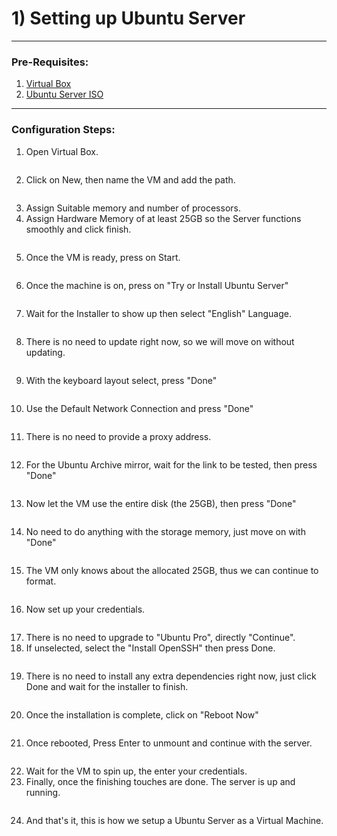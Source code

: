 # 1)  Setting up Ubuntu Server

***

### Pre-Requisites:

1. [Virtual Box](https://www.virtualbox.org/wiki/Downloads)&#x20;
2. [Ubuntu Server ISO](https://ubuntu.com/download/server)&#x20;

***

### Configuration Steps:

1. Open Virtual Box.

<figure><img src=".gitbook/assets/image (1).png" alt=""><figcaption></figcaption></figure>

2. Click on New, then name the VM and add the path.

<figure><img src=".gitbook/assets/image (2).png" alt=""><figcaption></figcaption></figure>

3. Assign Suitable memory and number of processors.
4. Assign Hardware Memory of at least 25GB so the Server functions smoothly and click finish.

<figure><img src=".gitbook/assets/image (3).png" alt=""><figcaption></figcaption></figure>

5. Once the VM is ready, press on Start.

<figure><img src=".gitbook/assets/image (4).png" alt=""><figcaption></figcaption></figure>

6. Once the machine is on, press on "Try or Install Ubuntu Server"

<figure><img src=".gitbook/assets/image (5).png" alt=""><figcaption></figcaption></figure>

7. Wait for the Installer to show up then select "English" Language.

<figure><img src=".gitbook/assets/image (6).png" alt=""><figcaption></figcaption></figure>

8. There is no need to update right now, so we will move on without updating.

<figure><img src=".gitbook/assets/image (7).png" alt=""><figcaption></figcaption></figure>

9. With the keyboard layout select, press "Done"

<figure><img src=".gitbook/assets/image (8).png" alt=""><figcaption></figcaption></figure>

10. Use the Default Network Connection and press "Done"

<figure><img src=".gitbook/assets/image (9).png" alt=""><figcaption></figcaption></figure>

11. There is no need to provide a proxy address.

<figure><img src=".gitbook/assets/image (10).png" alt=""><figcaption></figcaption></figure>

12. For the Ubuntu Archive mirror, wait for the link to be tested, then press "Done"

<figure><img src=".gitbook/assets/image (11).png" alt=""><figcaption></figcaption></figure>

13. Now let the VM use the entire disk (the 25GB), then press "Done"

<figure><img src=".gitbook/assets/image (12).png" alt=""><figcaption></figcaption></figure>

14. No need to do anything with the storage memory, just move on with "Done"

<figure><img src=".gitbook/assets/image (13).png" alt=""><figcaption></figcaption></figure>

15. The VM only knows about the allocated 25GB, thus we can continue to format.

<figure><img src=".gitbook/assets/image (14).png" alt=""><figcaption></figcaption></figure>

16. Now set up your credentials.

<figure><img src=".gitbook/assets/image (15).png" alt=""><figcaption></figcaption></figure>

17. There is no need to upgrade to "Ubuntu Pro", directly "Continue".
18. If unselected, select the "Install OpenSSH" then press Done.

<figure><img src=".gitbook/assets/image (16).png" alt=""><figcaption></figcaption></figure>

19. There is no need to install any extra dependencies right now, just click Done and wait for the installer to finish.

<figure><img src=".gitbook/assets/image (17).png" alt=""><figcaption></figcaption></figure>

20. &#x20;Once the installation is complete, click on "Reboot Now"

<figure><img src=".gitbook/assets/image (18).png" alt=""><figcaption></figcaption></figure>

21. Once rebooted, Press Enter to unmount and continue with the server.

<figure><img src=".gitbook/assets/image (19).png" alt=""><figcaption></figcaption></figure>

22. &#x20;Wait for the VM to spin up, the enter your credentials.
23. &#x20;Finally, once the finishing touches are done. The server is up and running.

<figure><img src=".gitbook/assets/image (20).png" alt=""><figcaption></figcaption></figure>

24. &#x20;And that's it, this is how we setup a Ubuntu Server as a Virtual Machine.
